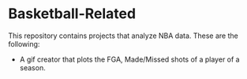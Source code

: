 # Basketball-Related

This repository contains projects that analyze NBA data. These are the following:

* A gif creator that plots the FGA, Made/Missed shots of a player of a season.
